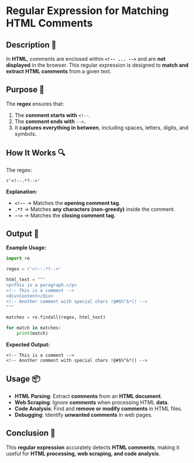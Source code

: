 # Regular Expression for Matching HTML Comments

## Description 📝

In **HTML**, comments are enclosed within **`<!-- ... -->`** and are **not displayed** in the browser.
This regular expression is designed to **match and extract** **HTML comments** from a given text.

## Purpose 🎯

The **regex** ensures that:

1. The **comment starts with** `<!--`.
2. The **comment ends with** `-->`.
3. It **captures everything in between**, including spaces, letters, digits, and symbols.

## How It Works 🔍

The regex:

```regex
r'<!--.*?-->'
```

**Explanation:**

-   **`<!--`** → Matches the **opening comment tag**.
-   **`.*?`** → Matches **any characters (non-greedy)** inside the comment.
-   **`-->`** → Matches the **closing comment tag**.

## Output 📜

**Example Usage:**

```python
import re

regex = r'<!--.*?-->'

html_text = """
<p>This is a paragraph.</p>
<!-- This is a comment -->
<div>Content</div>
<!-- Another comment with special chars !@#$%^&*() -->
"""

matches = re.findall(regex, html_text)

for match in matches:
    print(match)
```

**Expected Output:**

```
<!-- This is a comment -->
<!-- Another comment with special chars !@#$%^&*() -->
```

## Usage 📦

-   **HTML Parsing**: Extract **comments** from an **HTML document**.
-   **Web Scraping**: Ignore **comments** when processing HTML **data**.
-   **Code Analysis**: Find and **remove or modify comments** in HTML files.
-   **Debugging**: Identify **unwanted comments** in web pages.

## Conclusion 🚀

This **regular expression** accurately detects **HTML comments**, making it useful for **HTML processing, web scraping, and code analysis**.
